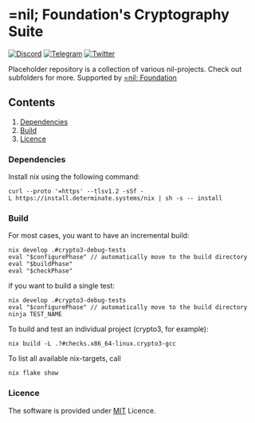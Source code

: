 # =nil; Foundation's Cryptography Suite
[![Discord](https://img.shields.io/discord/969303013749579846.svg?logo=discord&style=flat-square)](https://discord.gg/KmTAEjbmM3)
[![Telegram](https://img.shields.io/badge/Telegram-2CA5E0?style=flat-square&logo=telegram&logoColor=dark)](https://t.me/nilfoundation)
[![Twitter](https://img.shields.io/twitter/follow/nil_foundation)](https://twitter.com/nil_foundation)

Placeholder repository is a collection of various nil-projects. Check out subfolders for more.
Supported by [=nil; Foundation](https://nil.foundation)
 
## Contents
1. [Dependencies](#installation)
2. [Build](#community)
3. [Licence](#community)

### Dependencies

Install nix using the following command:

```
curl --proto '=https' --tlsv1.2 -sSf -L https://install.determinate.systems/nix | sh -s -- install
```

### Build

For most cases, you want to have an incremental build:
```
nix develop .#crypto3-debug-tests
eval "$configurePhase" // automatically move to the build directory
eval "$buildPhase"
eval "$checkPhase"
```

if you want to build a single test:
```
nix develop .#crypto3-debug-tests
eval "$configurePhase" // automatically move to the build directory
ninja TEST_NAME
```

To build and test an individual project (crypto3, for example):
```
nix build -L .?#checks.x86_64-linux.crypto3-gcc
```
To list all available nix-targets, call
```
nix flake show
```

### Licence

The software is provided under [MIT](LICENSE) Licence.


